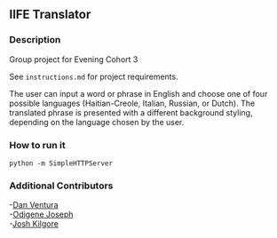 ## IIFE Translator

### Description
  
Group project for Evening Cohort 3

See `instructions.md` for project requirements.

The user can input a word or phrase in English and choose one of four possible languages (Haitian-Creole, Italian, Russian, or Dutch). The translated phrase is presented with a different background styling, depending on the language chosen by the user.

### How to run it

`python -m SimpleHTTPServer`

### Additional Contributors
-[Dan Ventura](https://github.com/danwventura)  
-[Odigene Joseph](https://github.com/odigene12)  
-[Josh Kilgore](https://github.com/jikillz2020)  
